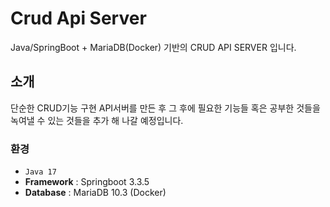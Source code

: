 # Crud Api Server
Java/SpringBoot + MariaDB(Docker) 기반의 CRUD API SERVER 입니다.

## 소개
단순한 CRUD기능 구현 API서버를 만든 후 그 후에 필요한 기능들 혹은 공부한 것들을 녹여낼 수 있는 것들을 추가 해 나갈 예정입니다. 

### 환경
- `Java 17`
- **Framework** : Springboot 3.3.5
- **Database** : MariaDB 10.3 (Docker)
